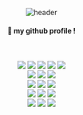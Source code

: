 <div align="center">

![header](https://capsule-render.vercel.app/api?type=waving&color=ffff6a&text=Welcome&fontColor=2522ca)

####  :wave: my github profile !
</div>

 <br/>
 <br/>

<div align=center>
 <img src="https://img.shields.io/badge/java-%23ED8B00.svg?style=for-the-badge&logo=openjdk&logoColor=white">
 <img src="https://img.shields.io/badge/html5-%23E34F26.svg?style=for-the-badge&logo=html5&logoColor=white">
 <img src="https://img.shields.io/badge/css3-%231572B6.svg?style=for-the-badge&logo=css3&logoColor=white">
 <img src="https://img.shields.io/badge/javascript-%23323330.svg?style=for-the-badge&logo=javascript&logoColor=%23F7DF1E"> 
 <img src="https://img.shields.io/badge/jquery-%230769AD.svg?style=for-the-badge&logo=jquery&logoColor=white">
 <br>
 
 <img src="https://img.shields.io/badge/spring-6DB33F?style=for-the-badge&logo=spring&logoColor=white"> 
 <img src="https://img.shields.io/badge/Apache%20Maven-C71A36?style=for-the-badge&logo=Apache%20Maven&logoColor=white">
 <img src="https://img.shields.io/badge/Mybatis-000000?style=for-the-badge&logo=Fluentd&logoColor=white"/>
 <br>

 <img src="https://img.shields.io/badge/springboot-6DB33F?style=for-the-badge&logo=springboot&logoColor=white">
 <img src="https://img.shields.io/badge/Gradle-02303A.svg?style=for-the-badge&logo=Gradle&logoColor=white">
 <img src="https://img.shields.io/badge/Thymeleaf-%23005C0F.svg?style=for-the-badge&logo=Thymeleaf&logoColor=white"/>
 <br>
 
 <img src="https://img.shields.io/badge/apache%20tomcat-%23F8DC75.svg?style=for-the-badge&logo=apache-tomcat&logoColor=black">
 <img src="https://img.shields.io/badge/mysql-%2300f.svg?style=for-the-badge&logo=mysql&logoColor=white"> 
 <img src="https://img.shields.io/badge/MariaDB-003545?style=for-the-badge&logo=mariadb&logoColor=white"> 
 <br>
  
 <img src="https://img.shields.io/badge/IntelliJIDEA-000000.svg?style=for-the-badge&logo=intellij-idea&logoColor=white"/>
 <img src="https://img.shields.io/badge/github-%23121011.svg?style=for-the-badge&logo=github&logoColor=white">
 <img src="https://img.shields.io/badge/Slack-4A154B?style=for-the-badge&logo=slack&logoColor=white">
 <br>
</div>
